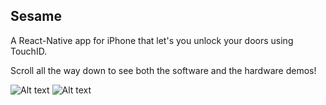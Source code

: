 ## Sesame
A React-Native app for iPhone that let's you unlock your doors using TouchID. 

Scroll all the way down to see both the software and the hardware demos!

![Alt text](SesameApp/app/images/Sesame-Intro.gif) ![Alt text](SesameApp/app/images/demo-sesame.gif)
